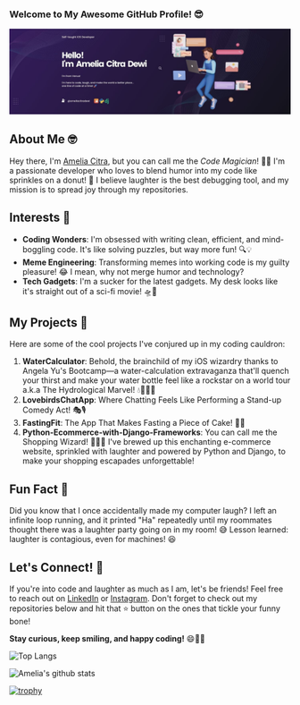 ### Welcome to My Awesome GitHub Profile! 😎

![Banner Image](https://github.com/ameliacitradewi/ameliacitradewi/blob/main/Purple%20Minimalist%20Develop%20Your%20Mobile%20App%20With%20Us%20Medium%20Banner.jpg)

## About Me 🤓

Hey there, I'm [Amelia Citra](https://github.com/ameliacitradewi), but you can call me the *Code Magician*! 🎩✨ I'm a passionate developer who loves to blend humor into my code like sprinkles on a donut! 🍩 I believe laughter is the best debugging tool, and my mission is to spread joy through my repositories.

## Interests 🌟

- **Coding Wonders**: I'm obsessed with writing clean, efficient, and mind-boggling code. It's like solving puzzles, but way more fun! 🔍💡
- **Meme Engineering**: Transforming memes into working code is my guilty pleasure! 😂 I mean, why not merge humor and technology?
- **Tech Gadgets**: I'm a sucker for the latest gadgets. My desk looks like it's straight out of a sci-fi movie! 🛸📱

## My Projects 🚀

Here are some of the cool projects I've conjured up in my coding cauldron:

1. **WaterCalculator**: Behold, the brainchild of my iOS wizardry thanks to Angela Yu's Bootcamp—a water-calculation extravaganza that'll quench your thirst and make your water bottle feel like a rockstar on a world tour a.k.a The Hydrological Marvel! 💧🧙‍♂️🌊
2. **LovebirdsChatApp**: Where Chatting Feels Like Performing a Stand-up Comedy Act! 🎭🎙️
3. **FastingFit**: The App That Makes Fasting a Piece of Cake! 🍰⏰
4. **Python-Ecommerce-with-Django-Frameworks**: You can call me the Shopping Wizard! 🧙‍♂️✨ I've brewed up this enchanting e-commerce website, sprinkled with laughter and powered by Python and Django, to make your shopping escapades unforgettable!

## Fun Fact 🎉

Did you know that I once accidentally made my computer laugh? I left an infinite loop running, and it printed "Ha" repeatedly until my roommates thought there was a laughter party going on in my room! 😅 Lesson learned: laughter is contagious, even for machines! 😆

## Let's Connect! 🤝

If you're into code and laughter as much as I am, let's be friends! Feel free to reach out on [LinkedIn](https://linkedin.com/in/ameliacitradewi) or [Instagram](https://instagram.com/codeinpajamas). Don't forget to check out my repositories below and hit that ⭐️ button on the ones that tickle your funny bone!

**Stay curious, keep smiling, and happy coding!** 😄👨‍💻

![Top Langs](https://github-readme-stats.vercel.app/api/top-langs/?username=ameliacitradewi&layout=compact&theme=dark&hide_border=true)

![Amelia's github stats](https://github-readme-stats.vercel.app/api?username=ameliacitradewi&show_icons=true&hide_border=true&theme=dark)

[![trophy](https://github-profile-trophy.vercel.app/?username=ameliacitradewi)](https://github.com/ameliacitradewi/github-profile-trophy)
